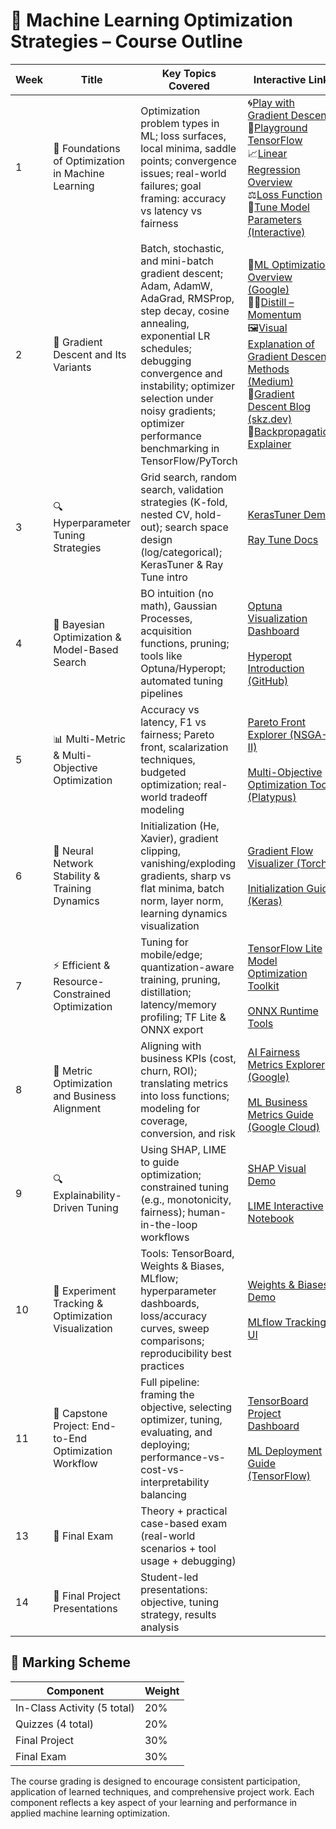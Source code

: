 # 📘 Machine Learning Optimization Strategies – Course Outline
| Week | Title                                                        | Key Topics Covered                                                                                                                                                  | Interactive Link                                                                                                                                                    |
|------|--------------------------------------------------------------|---------------------------------------------------------------------------------------------------------------------------------------------------------------------|---------------------------------------------------------------------------------------------------------------------------------------------------------------------|
| 1    | 🧭 Foundations of Optimization in Machine Learning            | Optimization problem types in ML; loss surfaces, local minima, saddle points; convergence issues; real-world failures; goal framing: accuracy vs latency vs fairness | 🌀[Play with Gradient Descent](https://uclaacm.github.io/gradient-descent-visualiser/#playground)<br>🧪[Playground TensorFlow](https://playground.tensorflow.org/)<br>📈[Linear Regression Overview](https://developers.google.com/machine-learning/crash-course/linear-regression)<br>⚖️[Loss Function](https://developers.google.com/machine-learning/crash-course/linear-regression/loss)<br>🎯[Tune Model Parameters (Interactive)](https://developers.google.com/machine-learning/crash-course/linear-regression/parameters-exercise)|
| 2    | 🧮 Gradient Descent and Its Variants                          | Batch, stochastic, and mini-batch gradient descent; Adam, AdamW, AdaGrad, RMSProp, step decay, cosine annealing, exponential LR schedules; debugging convergence and instability; optimizer selection under noisy gradients; optimizer performance benchmarking in TensorFlow/PyTorch                   |📘[ML Optimization Overview (Google)](https://developers.google.com/machine-learning/crash-course/reducing-loss/gradient-descent)<br>🏃‍♂️[Distill – Momentum](https://distill.pub/2017/momentum/)<br>🖼️[Visual Explanation of Gradient Descent Methods (Medium)](https://medium.com/data-science/a-visual-explanation-of-gradient-descent-methods-momentum-adagrad-rmsprop-adam-f898b102325c)<br>🧠[Gradient Descent Blog (skz.dev)](https://blog.skz.dev/gradient-descent)<br>🔁[Backpropagation Explainer](https://xnought.github.io/backprop-explainer/)|
| 3    | 🔍 Hyperparameter Tuning Strategies                           | Grid search, random search, validation strategies (K-fold, nested CV, hold-out); search space design (log/categorical); KerasTuner & Ray Tune intro                 | [KerasTuner Demo](https://keras.io/keras_tuner/)<br><br>[Ray Tune Docs](https://docs.ray.io/en/latest/tune/index.html) |
| 4    | 🧠 Bayesian Optimization & Model-Based Search                 | BO intuition (no math), Gaussian Processes, acquisition functions, pruning; tools like Optuna/Hyperopt; automated tuning pipelines                                  | [Optuna Visualization Dashboard](https://optuna.org/#demo)<br><br>[Hyperopt Introduction (GitHub)](https://github.com/hyperopt/hyperopt) |
| 5    | 📊 Multi-Metric & Multi-Objective Optimization                | Accuracy vs latency, F1 vs fairness; Pareto front, scalarization techniques, budgeted optimization; real-world tradeoff modeling                                     | [Pareto Front Explorer (NSGA-II)](https://nathanrooy.github.io/posts/2020-10-01/pareto-front-visualization/)<br><br>[Multi-Objective Optimization Tool (Platypus)](https://platypus.readthedocs.io/en/latest/) |
| 6    | 🧬 Neural Network Stability & Training Dynamics               | Initialization (He, Xavier), gradient clipping, vanishing/exploding gradients, sharp vs flat minima, batch norm, layer norm, learning dynamics visualization        | [Gradient Flow Visualizer (Torch)](https://torchviz.readthedocs.io/en/latest/)<br><br>[Initialization Guide (Keras)](https://keras.io/api/layers/initializers/) |
| 7    | ⚡ Efficient & Resource-Constrained Optimization              | Tuning for mobile/edge; quantization-aware training, pruning, distillation; latency/memory profiling; TF Lite & ONNX export                                          | [TensorFlow Lite Model Optimization Toolkit](https://www.tensorflow.org/model_optimization)<br><br>[ONNX Runtime Tools](https://onnxruntime.ai/) |
| 8    | 📏 Metric Optimization and Business Alignment                 | Aligning with business KPIs (cost, churn, ROI); translating metrics into loss functions; modeling for coverage, conversion, and risk                                 | [AI Fairness Metrics Explorer (Google)](https://pair-code.github.io/what-if-tool/)<br><br>[ML Business Metrics Guide (Google Cloud)](https://cloud.google.com/blog/products/ai-machine-learning/defining-business-metrics-for-ml-models) |
| 9   | 🔍 Explainability-Driven Tuning                               | Using SHAP, LIME to guide optimization; constrained tuning (e.g., monotonicity, fairness); human-in-the-loop workflows                                               | [SHAP Visual Demo](https://shap.readthedocs.io/en/latest/example_notebooks.html)<br><br>[LIME Interactive Notebook](https://marcotcr.github.io/lime/tutorials/Tutorial%20-%20models%20with%20sklearn.html) |
| 10   | 🧰 Experiment Tracking & Optimization Visualization           | Tools: TensorBoard, Weights & Biases, MLflow; hyperparameter dashboards, loss/accuracy curves, sweep comparisons; reproducibility best practices                     | [Weights & Biases Demo](https://wandb.ai/site)<br><br>[MLflow Tracking UI](https://mlflow.org/docs/latest/tracking.html) |
| 11   | 🚀 Capstone Project: End-to-End Optimization Workflow         | Full pipeline: framing the objective, selecting optimizer, tuning, evaluating, and deploying; performance-vs-cost-vs-interpretability balancing                       | [TensorBoard Project Dashboard](https://www.tensorflow.org/tensorboard/get_started)<br><br>[ML Deployment Guide (TensorFlow)](https://www.tensorflow.org/tfx/guide/serving) |
| 13   | 🧪 Final Exam                                                 | Theory + practical case-based exam (real-world scenarios + tool usage + debugging)                                                                                    | |
| 14   | 🎤 Final Project Presentations                                | Student-led presentations: objective, tuning strategy, results analysis                                                                                               | |

## 🧾 Marking Scheme

| Component         | Weight |
|-------------------|--------|
| In-Class Activity (5 total) | 20%    |
| Quizzes (4 total) | 20%    |
| Final Project     | 30%    |
| Final Exam        | 30%    |

The course grading is designed to encourage consistent participation, application of learned techniques, and comprehensive project work. Each component reflects a key aspect of your learning and performance in applied machine learning optimization.
